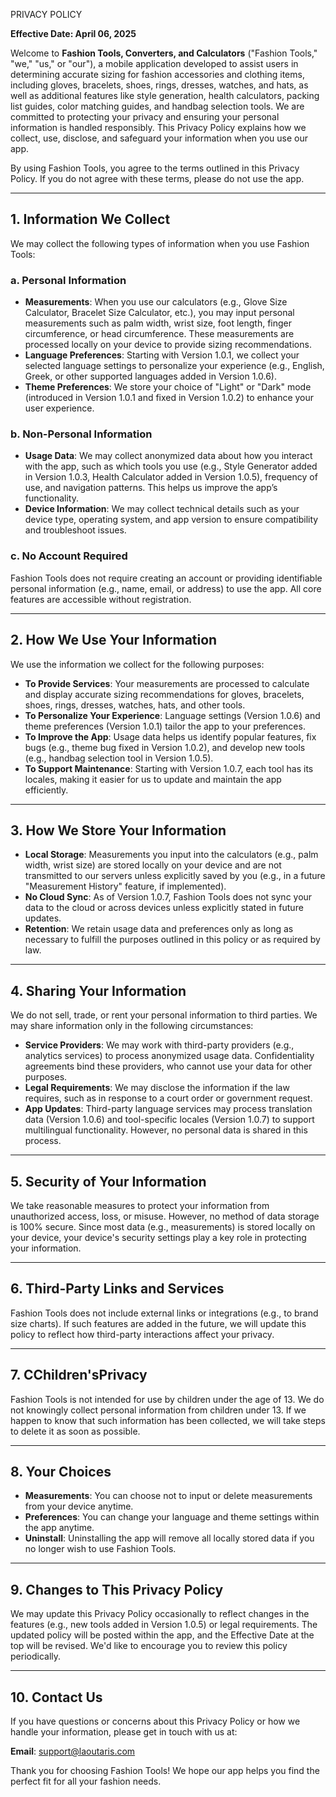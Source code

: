 
PRIVACY POLICY

**Effective Date: April 06, 2025**

Welcome to **Fashion Tools, Converters, and Calculators** ("Fashion Tools," "we," "us," or "our"), a mobile application developed to assist users in determining accurate sizing for fashion accessories and clothing items, including gloves, bracelets, shoes, rings, dresses, watches, and hats, as well as additional features like style generation, health calculators, packing list guides, color matching guides, and handbag selection tools. We are committed to protecting your privacy and ensuring your personal information is handled responsibly. This Privacy Policy explains how we collect, use, disclose, and safeguard your information when you use our app.

By using Fashion Tools, you agree to the terms outlined in this Privacy Policy. If you do not agree with these terms, please do not use the app.

---

## 1. Information We Collect

We may collect the following types of information when you use Fashion Tools:

### a. Personal Information

- **Measurements**: When you use our calculators (e.g., Glove Size Calculator, Bracelet Size Calculator, etc.), you may input personal measurements such as palm width, wrist size, foot length, finger circumference, or head circumference. These measurements are processed locally on your device to provide sizing recommendations.
- **Language Preferences**: Starting with Version 1.0.1, we collect your selected language settings to personalize your experience (e.g., English, Greek, or other supported languages added in Version 1.0.6).
- **Theme Preferences**: We store your choice of "Light" or "Dark" mode (introduced in Version 1.0.1 and fixed in Version 1.0.2) to enhance your user experience.

### b. Non-Personal Information

- **Usage Data**: We may collect anonymized data about how you interact with the app, such as which tools you use (e.g., Style Generator added in Version 1.0.3, Health Calculator added in Version 1.0.5), frequency of use, and navigation patterns. This helps us improve the app’s functionality.
- **Device Information**: We may collect technical details such as your device type, operating system, and app version to ensure compatibility and troubleshoot issues.

### c. No Account Required

Fashion Tools does not require creating an account or providing identifiable personal information (e.g., name, email, or address) to use the app. All core features are accessible without registration.

---

## 2. How We Use Your Information

We use the information we collect for the following purposes:

- **To Provide Services**: Your measurements are processed to calculate and display accurate sizing recommendations for gloves, bracelets, shoes, rings, dresses, watches, hats, and other tools.
- **To Personalize Your Experience**: Language settings (Version 1.0.6) and theme preferences (Version 1.0.1) tailor the app to your preferences.
- **To Improve the App**: Usage data helps us identify popular features, fix bugs (e.g., theme bug fixed in Version 1.0.2), and develop new tools (e.g., handbag selection tool in Version 1.0.5).
- **To Support Maintenance**: Starting with Version 1.0.7, each tool has its locales, making it easier for us to update and maintain the app efficiently.

---

## 3. How We Store Your Information

- **Local Storage**: Measurements you input into the calculators (e.g., palm width, wrist size) are stored locally on your device and are not transmitted to our servers unless explicitly saved by you (e.g., in a future "Measurement History" feature, if implemented).
- **No Cloud Sync**: As of Version 1.0.7, Fashion Tools does not sync your data to the cloud or across devices unless explicitly stated in future updates.
- **Retention**: We retain usage data and preferences only as long as necessary to fulfill the purposes outlined in this policy or as required by law.

---

## 4. Sharing Your Information

We do not sell, trade, or rent your personal information to third parties. We may share information only in the following circumstances:

- **Service Providers**: We may work with third-party providers (e.g., analytics services) to process anonymized usage data. Confidentiality agreements bind these providers, who cannot use your data for other purposes.
- **Legal Requirements**: We may disclose the information if the law requires, such as in response to a court order or government request.
- **App Updates**: Third-party language services may process translation data (Version 1.0.6) and tool-specific locales (Version 1.0.7) to support multilingual functionality. However, no personal data is shared in this process.

---

## 5. Security of Your Information

We take reasonable measures to protect your information from unauthorized access, loss, or misuse. However, no method of data storage is 100% secure. Since most data (e.g., measurements) is stored locally on your device, your device's security settings play a key role in protecting your information.

---

## 6. Third-Party Links and Services

Fashion Tools does not include external links or integrations (e.g., to brand size charts). If such features are added in the future, we will update this policy to reflect how third-party interactions affect your privacy.

---

## 7. CChildren'sPrivacy

Fashion Tools is not intended for use by children under the age of 13. We do not knowingly collect personal information from children under 13. If we happen to know that such information has been collected, we will take steps to delete it as soon as possible.

---

## 8. Your Choices

- **Measurements**: You can choose not to input or delete measurements from your device anytime.
- **Preferences**: You can change your language and theme settings within the app anytime.
- **Uninstall**: Uninstalling the app will remove all locally stored data if you no longer wish to use Fashion Tools.

---

## 9. Changes to This Privacy Policy

We may update this Privacy Policy occasionally to reflect changes in the features (e.g., new tools added in Version 1.0.5) or legal requirements. The updated policy will be posted within the app, and the Effective Date at the top will be revised. We'd like to encourage you to review this policy periodically.

---

## 10. Contact Us

If you have questions or concerns about this Privacy Policy or how we handle your information, please get in touch with us at:

**Email**: [support@laoutaris.com](mailto:support@laoutaris.com)  

Thank you for choosing Fashion Tools! We hope our app helps you find the perfect fit for all your fashion needs.

